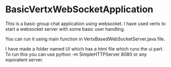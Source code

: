 # BasicVertxWebSocketApplication

This is a basic group chat application using websocket.
I have used vertx to start a websocket server with some basic user handling.

You can run it using main function in VertxBasedWebSocketServer.java file.


I have made a folder named UI which has a html file which runs the ui part. To run this you can use python -m SimpleHTTPServer 8080 or any equivalent server.
